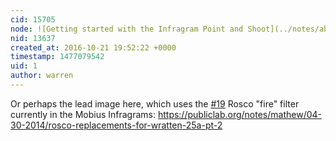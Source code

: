 ```yaml
---
cid: 15705
node: ![Getting started with the Infragram Point and Shoot](../notes/abdul/10-21-2016/infragram-point-and-shoot-starting-instructions)
nid: 13637
created_at: 2016-10-21 19:52:22 +0000
timestamp: 1477079542
uid: 1
author: warren
---
```


Or perhaps the lead image here, which uses the [#19](/n/19) Rosco "fire" filter currently in the Mobius Infragrams: https://publiclab.org/notes/mathew/04-30-2014/rosco-replacements-for-wratten-25a-pt-2
